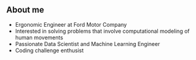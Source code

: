 About me
---

- Ergonomic Engineer at Ford Motor Company
- Interested in solving problems that involve computational modeling of human movements
- Passionate Data Scientist and Machine Learning Engineer
- Coding challenge enthusist


